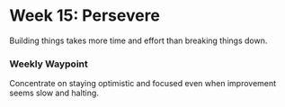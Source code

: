 # Week 15: Persevere

Building things takes more time and effort than breaking things down.

### Weekly Waypoint

Concentrate on staying optimistic and focused even when improvement seems slow and halting.

